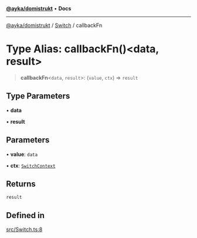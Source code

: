 [**@ayka/domistrukt**](../../../README.md) • **Docs**

***

[@ayka/domistrukt](../../../globals.md) / [Switch](../README.md) / callbackFn

# Type Alias: callbackFn()\<data, result\>

> **callbackFn**\<`data`, `result`\>: (`value`, `ctx`) => `result`

## Type Parameters

• **data**

• **result**

## Parameters

• **value**: `data`

• **ctx**: [`SwitchContext`](../classes/SwitchContext.md)

## Returns

`result`

## Defined in

[src/Switch.ts:8](https://github.com/AndreyMork/domistrukt/blob/afa9cf17027abfba6baa33ec45e8c09e6e425aa7/src/Switch.ts#L8)
